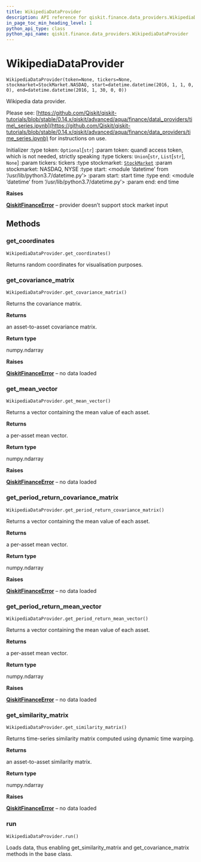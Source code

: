 ```yaml
---
title: WikipediaDataProvider
description: API reference for qiskit.finance.data_providers.WikipediaDataProvider
in_page_toc_min_heading_level: 1
python_api_type: class
python_api_name: qiskit.finance.data_providers.WikipediaDataProvider
---
```


# WikipediaDataProvider

<span id="qiskit.finance.data_providers.WikipediaDataProvider" />

`WikipediaDataProvider(token=None, tickers=None, stockmarket=StockMarket.NASDAQ, start=datetime.datetime(2016, 1, 1, 0, 0), end=datetime.datetime(2016, 1, 30, 0, 0))`

Wikipedia data provider.

Please see: [https://github.com/Qiskit/qiskit-tutorials/blob/stable/0.14.x/qiskit/advanced/aqua/finance/data\_providers/time\_series.ipynb](https://github.com/Qiskit/qiskit-tutorials/blob/stable/0.14.x/qiskit/advanced/aqua/finance/data_providers/time_series.ipynb) for instructions on use.

Initializer :type token: `Optional`\[`str`] :param token: quandl access token, which is not needed, strictly speaking :type tickers: `Union`\[`str`, `List`\[`str`], `None`] :param tickers: tickers :type stockmarket: [`StockMarket`](qiskit.finance.data_providers.StockMarket "qiskit.finance.data_providers._base_data_provider.StockMarket") :param stockmarket: NASDAQ, NYSE :type start: \<module ‘datetime’ from ‘/usr/lib/python3.7/datetime.py’> :param start: start time :type end: \<module ‘datetime’ from ‘/usr/lib/python3.7/datetime.py’> :param end: end time

**Raises**

[**QiskitFinanceError**](qiskit.finance.QiskitFinanceError "qiskit.finance.QiskitFinanceError") – provider doesn’t support stock market input

## Methods

### get\_coordinates

<span id="qiskit.finance.data_providers.WikipediaDataProvider.get_coordinates" />

`WikipediaDataProvider.get_coordinates()`

Returns random coordinates for visualisation purposes.

### get\_covariance\_matrix

<span id="qiskit.finance.data_providers.WikipediaDataProvider.get_covariance_matrix" />

`WikipediaDataProvider.get_covariance_matrix()`

Returns the covariance matrix.

**Returns**

an asset-to-asset covariance matrix.

**Return type**

numpy.ndarray

**Raises**

[**QiskitFinanceError**](qiskit.finance.QiskitFinanceError "qiskit.finance.QiskitFinanceError") – no data loaded

### get\_mean\_vector

<span id="qiskit.finance.data_providers.WikipediaDataProvider.get_mean_vector" />

`WikipediaDataProvider.get_mean_vector()`

Returns a vector containing the mean value of each asset.

**Returns**

a per-asset mean vector.

**Return type**

numpy.ndarray

**Raises**

[**QiskitFinanceError**](qiskit.finance.QiskitFinanceError "qiskit.finance.QiskitFinanceError") – no data loaded

### get\_period\_return\_covariance\_matrix

<span id="qiskit.finance.data_providers.WikipediaDataProvider.get_period_return_covariance_matrix" />

`WikipediaDataProvider.get_period_return_covariance_matrix()`

Returns a vector containing the mean value of each asset.

**Returns**

a per-asset mean vector.

**Return type**

numpy.ndarray

**Raises**

[**QiskitFinanceError**](qiskit.finance.QiskitFinanceError "qiskit.finance.QiskitFinanceError") – no data loaded

### get\_period\_return\_mean\_vector

<span id="qiskit.finance.data_providers.WikipediaDataProvider.get_period_return_mean_vector" />

`WikipediaDataProvider.get_period_return_mean_vector()`

Returns a vector containing the mean value of each asset.

**Returns**

a per-asset mean vector.

**Return type**

numpy.ndarray

**Raises**

[**QiskitFinanceError**](qiskit.finance.QiskitFinanceError "qiskit.finance.QiskitFinanceError") – no data loaded

### get\_similarity\_matrix

<span id="qiskit.finance.data_providers.WikipediaDataProvider.get_similarity_matrix" />

`WikipediaDataProvider.get_similarity_matrix()`

Returns time-series similarity matrix computed using dynamic time warping.

**Returns**

an asset-to-asset similarity matrix.

**Return type**

numpy.ndarray

**Raises**

[**QiskitFinanceError**](qiskit.finance.QiskitFinanceError "qiskit.finance.QiskitFinanceError") – no data loaded

### run

<span id="qiskit.finance.data_providers.WikipediaDataProvider.run" />

`WikipediaDataProvider.run()`

Loads data, thus enabling get\_similarity\_matrix and get\_covariance\_matrix methods in the base class.

